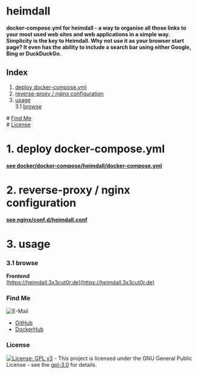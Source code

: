 # heimdall

**docker-compose.yml for heimdall - a way to organise all those links to your most used web sites and web applications in a simple way. Simplicity is the key to Heimdall. Why not use it as your browser start page? It even has the ability to include a search bar using either Google, Bing or DuckDuckGo.**

## Index

1. [deploy docker-compose.yml](#deploy)
2. [reverse-proxy / nginx configuration](#reverse-proxy)
3. [usage](#usage)  
   3.1 [browse](#browse)

\# [Find Me](#findme)  
\# [License](#license)

# 1. deploy docker-compose.yml <a name="deploy"></a>

**[see docker/docker-compose/heimdall/docker-compose.yml](https://github.com/3x3cut0r/vps/blob/main/docker/compose/heimdall/docker-compose.yml)**

# 2. reverse-proxy / nginx configuration <a name="reverse-proxy"></a>

**[see nginx/conf.d/heimdall.conf](https://github.com/3x3cut0r/vps/blob/main/nginx/conf.d/heimdall.conf)**

# 3. usage <a name="usage"></a>

### 3.1 browse <a name="browse"></a>

**Frontend**  
[https://heimdall.3x3cut0r.de](https://heimdall.3x3cut0r.de)

### Find Me <a name="findme"></a>

![E-Mail](https://img.shields.io/badge/E--Mail-executor55%40gmx.de-red)

- [GitHub](https://github.com/3x3cut0r)
- [DockerHub](https://hub.docker.com/u/3x3cut0r)

### License <a name="license"></a>

[![License: GPL v3](https://img.shields.io/badge/License-GPLv3-blue.svg)](https://www.gnu.org/licenses/gpl-3.0) - This project is licensed under the GNU General Public License - see the [gpl-3.0](https://www.gnu.org/licenses/gpl-3.0.en.html) for details.
